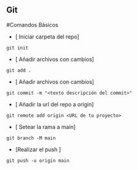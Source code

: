 ## Git

#Comandos Básicos
- [ Iniciar carpeta del repo]
```
git init 
```
- [ Añadir archivos con cambios]
```
git add . 

```
- [ Añadir archivos con cambios]
```
git commit -m "<texto descripción del commit>" 
```
- [ Añadir la url del repo a origin]
```
git remote add origin <URL de tu proyecto> 
```
- [ Setear la rama a main]
```
git branch -M main 
```
- [Realizar el push ]
```
git push -u origin main
```
